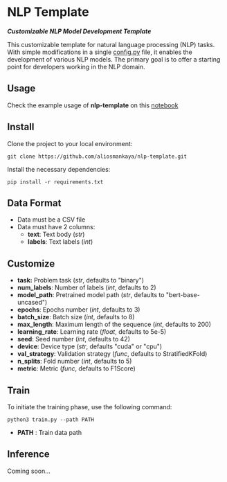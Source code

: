 # NLP Template

***Customizable NLP Model Development Template***

This customizable template for natural language processing (NLP) tasks. With simple modifications in a single [config.py](src/config.py) file, it enables the development of various NLP models. The primary goal is to offer a starting point for developers working in the NLP domain.

## Usage

Check the example usage of **nlp-template** on this [notebook](https://www.kaggle.com/code/aliosmankaya/email-classification-with-nlp-template/notebook)

## Install

Clone the project to your local environment:

```
git clone https://github.com/aliosmankaya/nlp-template.git
```

Install the necessary dependencies:

```
pip install -r requirements.txt
```

## Data Format

* Data must be a CSV file
* Data must have 2 columns:
    * **text**: Text body (*str*)
    * **labels**: Text labels (*int*)


## Customize

* **task:** Problem task (*str*, defaults to "binary")
* **num_labels**: Number of labels (*int*, defaults to 2)
* **model_path**: Pretrained model path (*str*, defaults to "bert-base-uncased")
* **epochs**: Epochs number (*int*, defaults to 3)
* **batch_size**: Batch size (*int*, defaults to 8)
* **max_length**: Maximum length of the sequence (*int*, defaults to 200)
* **learning_rate**: Learning rate (*float*, defaults to 5e-5)
* **seed**: Seed number (*int*, defaults to 42)
* **device**: Device type (*str*, defaults "cuda" or "cpu")
* **val_strategy**: Validation strategy (*func*, defaults to StratifiedKFold)
* **n_splits**: Fold number (*int*, defaults to 5)
* **metric**: Metric (*func*, defaults to F1Score)

## Train

To initiate the training phase, use the following command:

```
python3 train.py --path PATH
```

* **PATH** : Train data path


## Inference

Coming soon...
